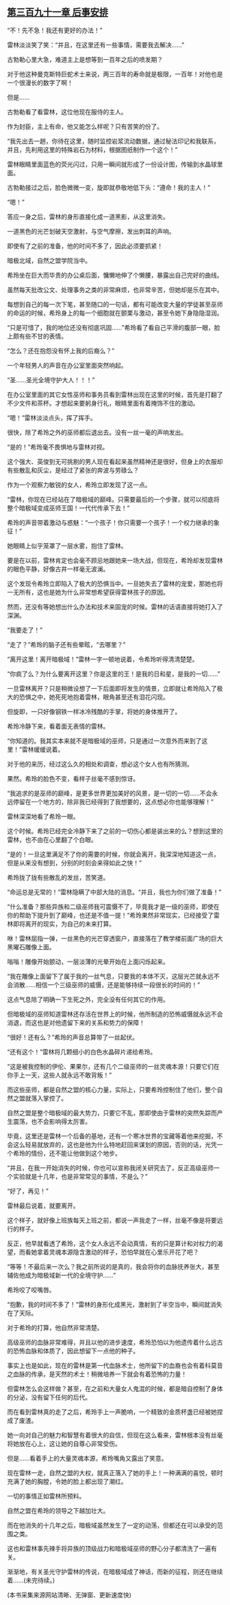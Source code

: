 ## [第三百九十一章 后事安排](https://www.xxbiquge.com/11_11222/8905282.html)


  “不！先不急！我还有更好的办法！”

  雷林淡淡笑了笑：“并且，在这里还有一些事情，需要我去解决……”

  古勃勒心里大急，难道主上是想等到一百年之后的喷发期？

  对于他这种曼克斯特巨蛇术士来说，两三百年的寿命就是极限，一百年！对他也是一个很漫长的数字了啊！

  但是……

  古勃勒看了看雷林，这位他现在服侍的主人。

  作为封臣，主上有命，他又能怎么样呢？只有苦笑的份了。

  “我先出去一趟，你待在这里，随时监控岩浆流动数据，通过秘法印记和我联系，并且，先利用这里的特殊岩石为材料，根据图纸制作一个这个！”

  雷林眼睛里面蓝色的荧光闪过，只用一瞬间就形成了一份设计图，传输到水晶球里面。

  古勃勒接过之后，脸色微微一变，旋即就恭敬地低下头：“遵命！我的主人！”

  “嗯！”

  答应一身之后，雷林的身形直接化成一道黑影，从这里消失。

  一道黑色的光芒划破天空激射，与空气摩擦，发出刺耳的声响。

  即使有了之前的准备，他的时间不多了，因此必须要抓紧！

  暗极北域，自然之盟学院当中。

  希玲坐在巨大而华贵的办公桌后面，慵懒地伸了个懒腰，暴露出自己完好的曲线。

  虽然每天批改公文、处理事务之类的非常麻烦，也非常辛苦，但她却是乐在其中。

  每想到自己的每一次下笔，甚至随口的一句话，都有可能改变大量的学徒甚至巫师的命运的时候，希玲身上的每一个细胞就在颤栗与激动，甚至令她下身隐隐湿润。

  “只是可惜了，我的地位还没有彻底巩固……”希玲看了看自己平滑的腹部一眼，脸上颇有些不甘的表情。

  “怎么？还在抱怨没有怀上我的后裔么？”

  一个年轻男人的声音在办公室里面突然响起。

  “圣……圣光全境守护大人！！！”

  在办公室里面的其它女性巫师和事务员看到雷林出现在这里的时候，首先是打翻了不少文件和茶杯。才想起来要躬身行礼，眼睛里面有着掩饰不住的激动。

  “嗯！”雷林淡淡点头，挥了挥手。

  很快，除了希玲之外的巫师都后退出去。没有一丝一毫的声响发出。

  “是的！”希玲毫不畏惧地与雷林对视。

  这个强大、英俊到无可挑剔的男人现在看起来虽然精神还是很好，但身上的衣服却有些散乱和灰尘，是经过了紧张的奔波与劳碌么？

  作为一个观察力敏锐的女人，希玲立即发现了这一点。

  “雷林，你现在已经站在了暗极域的巅峰。只需要最后的一个步骤，就可以彻底将整个暗极域变成巫师王国！一代代传承下去！”

  希玲的声音带着激动与惑魅：“一个孩子！你只需要一个孩子！一个权力继承的象征！”

  她眼睛上似乎笼罩了一层水雾，抱住了雷林。

  要是在以前，雷林肯定也会毫不顾忌地跟她来一场大战，但现在，希玲却发现雷林的眼色平静，好像古井一样毫无波澜。

  这个发现令希玲立即陷入了极大的恐惧当中。一旦她失去了雷林的宠爱，那她也将一无所有，这也是她为什么非常想希望获得雷林孩子的原因。

  然而，还没有等她想出什么办法和技术来固宠的时候。雷林的话语直接将她打入了深渊。

  “我要走了！”

  “走了？”希玲的脑子还有些晕眩，“去哪里？”

  “离开这里！离开暗极域！”雷林一字一顿地说着，令希玲听得清清楚楚。

  “你疯了么？为什么要离开这里？你是这里的王！是我的日和星，是我的一切……”

  一旦雷林离开？只是稍微设想了一下后面即将发生的情景，立即就让希玲陷入了极大的恐惧之中，她死死地抱着雷林，眼角甚至还有泪花闪现。

  但旋即，一只好像钢铁一样冰冷残酷的手掌，将她的身体推开了。

  希玲冷静下来，看着面无表情的雷林。

  “你知道的。我其实本来就不是暗极域的巫师，只是通过一次意外而来到了这里！”雷林缓缓说着。

  对于他的来历，经过这么久的相处和调查，想必这个女人也有所猜测。

  果然。希玲的脸色不变，看样子丝毫不感到惊讶。

  “我追求的是巫师的巅峰，是更多世界更加美好的风景，是一切的一切……不会永远停留在一个地方的，除非我已经得到了我想要的，这点想必你也能够理解！”

  雷林深深地看了希玲一眼。

  这个时候。希玲已经完全冷静下来了之前的一切伤心都是装出来的么？想到这里的雷林，也不由在心里翻了个白眼。

  “是的！一旦这里满足不了你的需要的时候，你就会离开，我深深地知道这一点，但是从来没有想到，分别的时刻会来得如此之快！”

  希玲拢了拢有些散乱的发丝，苦笑道。

  “命运总是无常的！”雷林隐瞒了中部大陆的消息。“并且，我也为你们做了准备！”

  “什么准备？那些异族和二级巫师我可震慑不了，毕竟我才是一级的巫师，即使在你的帮助下提升到了巅峰，也还是不值一提！”希玲果然非常现实，已经接受了雷林即将离开的现实，为自己的未来打算。

  咻！雷林屈指一弹，一丝黑色的光芒穿透窗户，直接落在了教学楼前面广场的巨大黑曜石雕像上面。

  嗡嗡！雕像开始颤动，一层淡薄的光晕开始在上面闪烁起来。

  “我在雕像上面留下了属于我的一丝气息，只要我的本体不灭，这层光芒就永远不会消散……相信一个三级巫师的威慑，还是能够持续一段很长的时间的！”

  这点气息除了明确一下生死之外，完全没有任何其它的作用。

  但暗极域的巫师知道雷林还存活在世界上的时候，他所制造的恐怖威慑就永远不会消退，而这也是对他遗留下来的关系和势力的保障！

  “很好！还有么？”希玲的声音总算带了一丝起伏。

  “还有这个！”雷林将几颗细小的白色水晶碎片递给希玲。

  “这是被我控制的伊伦、果果尔，还有几个二级巫师的一丝灵魂本源！只要它们在你手上一天，这些人就永远不敢背叛！”

  而这些巫师，都是自然之盟的核心力量，实际上，只要希玲控制住了他们，整个自然之盟就落入掌控了。

  自然之盟是整个暗极域的最大势力，只要它不乱，那即使由于雷林的突然失踪而产生震荡，也不会影响得太厉害。

  毕竟，这里还是雷林一个后备的基地，还有一个寒冰世界的宝藏等着他来挖掘，不会这么轻易就放弃的，这也是他为什么特地赶回来谋划的原因，否则的话，光凭一个希玲的情份，还不能让他做到这个地步。

  “并且，在我一开始消失的时候，你也可以宣称我闭关研究去了，反正高级巫师一个实验就是十几年，也是非常常见的事情，不是么？”

  “好了，再见！”

  雷林最后说着，就要离开。

  这个样子，就好像上班族每天上班之前，都说一声我走了一样，丝毫不像是将要远行的样子。

  反正，他早就看透了希玲，这个女人永远不会动真情，有的只是算计和对权力的渴望，而看她拿着灵魂本源隐含激动的样子，恐怕早就在心里乐开花了吧？

  “等等！不最后来一次么？我之前所说的是真的，我会将你的血脉抚养张大，甚至辅佐他成为暗极域新一代的全境守护……”

  希玲咬了咬嘴唇。

  “抱歉，我的时间不多了！”雷林的身形化成黑光，激射到了半空当中，瞬间就消失在了天际。

  对于希玲的打算，他自然非常清楚。

  高级巫师的血脉非常难得，并且以他的进步速度，希玲恐怕以为他遗传着什么远古的恐怖血脉和体质了，因此想留下一点他的种子。

  事实上也是如此，现在的雷林是第一代血脉术士，他所留下的血裔也会有着科莫音之血脉的传承，是天然的术士！稍微培养一下就会有着恐怖的力量！

  但雷林怎么会这样做？甚至，在之前和大量女人鬼混的时候，都是暗自控制了身体的分泌，没有留下任何的后代。

  而在看到雷林真的走了之后，希玲手上一声脆响，一个精致的金质杯盏已经被她捏成了废渣。

  她一向对自己的魅力和智慧有着很大的自信，但现在这么看来，雷林根本没有丝毫将她放在心上，这让她的自尊心非常受伤。

  但是……看着手上的大量灵魂本源，希玲嘴角又露出了笑意。

  现在雷林一走，自然之盟的大权，就真正落入了她的手上！一种满满的喜悦，顿时充满了她的胸膛，令她的脸上都出现了潮红。

  一切的事情正如雷林所预料。

  自然之盟在希玲的领导之下越加壮大。

  而在他消失的十几年之后，暗极域虽然发生了一定的动荡，但都还在可以承受的范围之类。

  这也和雷林事先辣手将异族的顶级战力和暗极域巫师的野心分子都清洗了一遍有关。

  渐渐地，有关圣光守护雷林的传说，在暗极域成了神话，而新的征程，则还在继续着……(未完待续。)

  (本书采集来源网站清晰、无弹窗、更新速度快)
